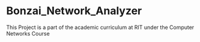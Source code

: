 # Bonzai_Network_Analyzer
This Project is a part of the academic curriculum at RIT under the Computer Networks Course  
